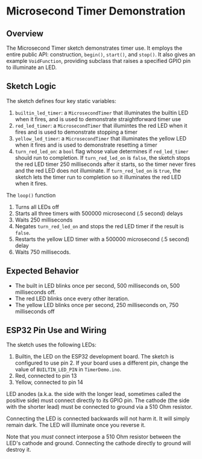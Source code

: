 # Microsecond Timer Demonstration

## Overview

The Microsecond Timer sketch demonstrates timer
use. It employs the entire public API: construction, `begin()`,
`start()`, and `stop()`. It also gives an example
`VoidFunction`, providing subclass that raises a specified
GPIO pin to illuminate an LED.

## Sketch Logic

The sketch defines four key static variables:

1.  `builtin_led_timer`: a `MicrosecondTimer` that illuminates the
    builtin LED when it fires, and is used to demonstrate
    straightforward timer use
2.  `red_led_timer`: a `MicrosecondTimer` that illumintes the
    red LED when it fires and is used to demonstrate stopping
    a timer
3.  `yellow_led_timer`: a `MicrosecondTimer` that illuminates the
    yellow LED when it fires and is used to demonstrate resetting
    a timer
4.  `turn_red_led_on`: a `bool` flag whose value determines
    if `red_led_timer` should run to completion. If
    `turn_red_led_on` is `false`, the sketch stops the
    red LED timer 250 milliseconds after it starts, so the
    timer never fires and the red LED does not illuminate.
    If `turn_red_led_on` is `true`, the sketch lets the
    timer run to completion so it illuminates the red LED
    when it fires.

The `loop()` function

1.  Turns all LEDs off
2.  Starts all three timers with 500000 microsecond (.5 second)
    delays
3.  Waits 250 milliseconds
4.  Negates `turn_red_led_on` and stops the red LED timer if
    the result is `false`.
5.  Restarts the yellow LED timer with a 500000 microsecond
    (.5 second) delay
6.  Waits 750 millisecods.

## Expected Behavior

* The built in LED blinks once per second, 500 milliseconds on,
  500 milliseconds off.
* The red LED blinks once every other iteration.
* The yellow LED blinks once per second, 250 milliseconds
  on, 750 milliseconds off

## ESP32 Pin Use and Wiring

The sketch uses the following LEDs:

1. Builtin, the LED on the ESP32 development board. The sketch
   is configured to use pin 2. If your board uses a different pin,
   change the value of `BUILTIN_LED_PIN` in `TimerDemo.ino`.
2. Red, connected to pin 13
3. Yellow, connected to pin 14

LED anodes (a.k.a. the side with the longer lead, sometimes called the positive side)
must connect directly to its GPIO pin. The cathode (the side with the shorter lead) must
be connected to ground via a 510 Ohm resistor.

Connecting the LED is connected backwards will not harm it. It will simply remain dark.
The LED will illuminate once you reverse it.

Note that you *must* connect interpose a 510 Ohm resistor between the LED's cathode
and ground. Connecting the cathode directly to ground will destroy it.

